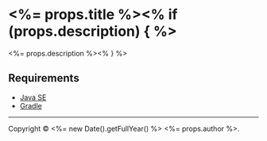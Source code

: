 # <%= props.title %><% if (props.description) { %>

<%= props.description %><% } %>

## Requirements

- [Java SE](http://www.oracle.com/technetwork/java/javase/overview)
- [Gradle](http://www.gradle.org)

---

Copyright &copy; <%= new Date().getFullYear() %> <%= props.author %>.
